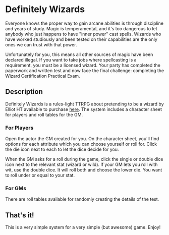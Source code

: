 # Definitely Wizards

Everyone knows the proper way to gain arcane abilities is through discipline and years of study. Magic is temperamental, and it's too dangerous to let anybody who just happens to have "inner power" cast spells. Wizards who have worked studiously and been tested on their capabilities are the only ones we can trust with that power.

Unfortunately for you, this means all other sources of magic have been declared illegal. If you want to take jobs where spellcasting is a requirement, you must be a licensed wizard. Your party has completed the paperwork and written test and now face the final challenge: completing the Wizard Certification Practical Exam.

## Description
Definitely Wizards is a rules-light TTRPG about pretending to be a wizard by Elliot HT available to purchase [here](https://elliothtart.itch.io/definitely-wizards). The system includes a character sheet for players and roll tables for the GM.

### For Players
Open the actor the GM created for you. On the character sheet, you'll find options for each attribute which you can choose yourself or roll for. Click the die icon next to each to let the dice decide for you.

When the GM asks for a roll during the game, click the single or double dice icon next to the relevant stat (wizard or wild). If your GM lets you roll with wit, use the double dice. It will roll both and choose the lower die. You want to roll under or equal to your stat.

### For GMs
There are roll tables available for randomly creating the details of the test.

## That's it!
This is a very simple system for a very simple (but awesome) game. Enjoy!
